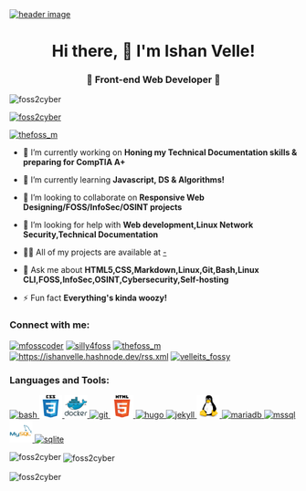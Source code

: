 <div>
  <a href="https://yourishanvelle.dev/" target="_blank" rel="noreferrer" aria-label="Online illustrations by Storyset">
  <img src="https://user-images.githubusercontent.com/78159236/212903262-616c19c8-a0e1-49c0-8b90-218a1ca3ecca.png" alt="header image" width="1600" height="720" object-fit="cover" title="Ishan Velle" />  
  </a>
</div>

<h1 align="center">Hi there,&nbsp;👋&nbsp;I'm Ishan Velle!</h1>
<h3 align="center">🚀 Front-end Web Developer 🎯</h3>

<p align="left"> <img src="https://komarev.com/ghpvc/?username=foss2cyber&label=Profile%20views&color=0e75b6&style=flat" alt="foss2cyber" /> </p>

<p align="left"> <a href="https://github.com/ryo-ma/github-profile-trophy"><img src="https://github-profile-trophy.vercel.app/?username=foss2cyber" alt="foss2cyber" /></a> </p>

<p align="left"> <a href="https://twitter.com/thefoss_m" target="blank"><img src="https://img.shields.io/twitter/follow/thefoss_m?logo=twitter&style=for-the-badge" alt="thefoss_m" /></a> </p>

- 🔭 I’m currently working on **Honing my Technical Documentation skills & preparing for CompTIA A+**

- 🌱 I’m currently learning **Javascript, DS & Algorithms!**

- 👯 I’m looking to collaborate on **Responsive Web Designing/FOSS/InfoSec/OSINT projects**

- 🤝 I’m looking for help with **Web development,Linux Network Security,Technical Documentation**

- 👨‍💻 All of my projects are available at [-](-)

- 💬 Ask me about **HTML5,CSS,Markdown,Linux,Git,Bash,Linux CLI,FOSS,InfoSec,OSINT,Cybersecurity,Self-hosting**

- ⚡ Fun fact **Everything's kinda woozy!**

<h3 align="left">Connect with me:</h3>
<p align="left">
<a href="https://codepen.io/mfosscoder" target="blank"><img align="center" src="https://raw.githubusercontent.com/rahuldkjain/github-profile-readme-generator/master/src/images/icons/Social/codepen.svg" alt="mfosscoder" height="30" width="40" /></a>
<a href="https://dev.to/silly4foss" target="blank"><img align="center" src="https://cdn.jsdelivr.net/npm/simple-icons@3.0.1/icons/dev-dot-to.svg" alt="silly4foss" height="30" width="40" /></a>
<a href="https://twitter.com/thefoss_m" target="blank"><img align="center" src="https://raw.githubusercontent.com/rahuldkjain/github-profile-readme-generator/master/src/images/icons/Social/twitter.svg" alt="thefoss_m" height="30" width="40" /></a>
<a href="/https://ishanvelle.hashnode.dev/rss.xml" target="blank"><img align="center" src="https://raw.githubusercontent.com/rahuldkjain/github-profile-readme-generator/master/src/images/icons/Social/rss.svg" alt="https://ishanvelle.hashnode.dev/rss.xml" height="30" width="40" /></a>
<a href="https://www.polywork.com/velleits_fossy" target="blank"><img align="center" src="https://simpleicons.org/icons/polywork.svg" alt="velleits_fossy" height="30" width="40" /></a>
</p>

<h3 align="left">Languages and Tools:</h3>
<p align="left"> <a href="https://www.gnu.org/software/bash/" target="_blank"> <img src="https://www.vectorlogo.zone/logos/gnu_bash/gnu_bash-icon.svg" alt="bash" width="40" height="40"/> </a> <a href="https://www.w3schools.com/css/" target="_blank"> <img src="https://raw.githubusercontent.com/devicons/devicon/master/icons/css3/css3-original-wordmark.svg" alt="css3" width="40" height="40"/> </a> <a href="https://www.docker.com/" target="_blank"> <img src="https://raw.githubusercontent.com/devicons/devicon/master/icons/docker/docker-original-wordmark.svg" alt="docker" width="40" height="40"/> </a> <a href="https://git-scm.com/" target="_blank"> <img src="https://www.vectorlogo.zone/logos/git-scm/git-scm-icon.svg" alt="git" width="40" height="40"/> </a> <a href="https://www.w3.org/html/" target="_blank"> <img src="https://raw.githubusercontent.com/devicons/devicon/master/icons/html5/html5-original-wordmark.svg" alt="html5" width="40" height="40"/> </a> <a href="https://gohugo.io/" target="_blank"> <img src="https://api.iconify.design/logos-hugo.svg" alt="hugo" width="40" height="40"/> </a> <a href="https://jekyllrb.com/" target="_blank"> <img src="https://www.vectorlogo.zone/logos/jekyllrb/jekyllrb-icon.svg" alt="jekyll" width="40" height="40"/> </a> <a href="https://www.linux.org/" target="_blank"> <img src="https://raw.githubusercontent.com/devicons/devicon/master/icons/linux/linux-original.svg" alt="linux" width="40" height="40"/> </a> <a href="https://mariadb.org/" target="_blank"> <img src="https://www.vectorlogo.zone/logos/mariadb/mariadb-icon.svg" alt="mariadb" width="40" height="40"/> </a> <a href="https://www.microsoft.com/en-us/sql-server" target="_blank"> <img src="https://www.svgrepo.com/show/303229/microsoft-sql-server-logo.svg" alt="mssql" width="40" height="40"/> </a> <a href="https://www.mysql.com/" target="_blank"> <img src="https://raw.githubusercontent.com/devicons/devicon/master/icons/mysql/mysql-original-wordmark.svg" alt="mysql" width="40" height="40"/> </a> <a href="https://www.sqlite.org/" target="_blank"> <img src="https://www.vectorlogo.zone/logos/sqlite/sqlite-icon.svg" alt="sqlite" width="40" height="40"/> </a> </p>

<p><img align="left" src="https://github-readme-stats.vercel.app/api/top-langs?username=foss2cyber&show_icons=true&locale=en&layout=compact" alt="foss2cyber" /></p>

<p>&nbsp;<img align="center" src="https://github-readme-stats.vercel.app/api?username=foss2cyber&show_icons=true&locale=en" alt="foss2cyber" /></p>

<p><img align="center" src="https://github-readme-streak-stats.herokuapp.com/?user=foss2cyber&" alt="foss2cyber" /></p>

